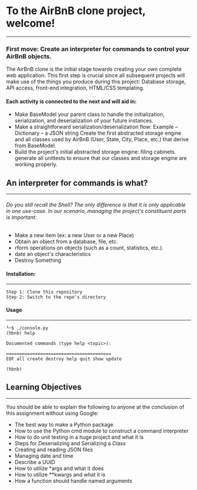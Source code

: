 # To the AirBnB clone project, welcome!
---

### First move: Create an interpreter for commands to control your AirBnB objects.
The AirBnB clone is the initial stage towards creating your own complete web application. This first step is crucial since all subsequent projects will make use of the things you produce during this project: Database storage, API access, front-end integration, HTML/CSS templating.

#### Each activity is connected to the next and will aid in:
- Make BaseModel your parent class to handle the initialization, serialization, and deserialization of your future instances.
- Make a straightforward serialization/deserialization flow: Example – Dictionary – a JSON string Create the first abstracted storage engine and all classes used by AirBnB (User, State, City, Place, etc.) that derive from BaseModel.
- Build the project's initial abstracted storage engine: filing cabinets.
generate all unittests to ensure that our classes and storage engine are working properly.

## An interpreter for commands is what?
---
###### Do you still recall the Shell? The only difference is that it is only applicable in one use-case. In our scenario, managing the project's constituent parts is important:

- Make a new item (ex: a new User or a new Place)
- Obtain an object from a database, file, etc.
- rform operations on objects (such as a count, statistics, etc.).
- date an object's characteristics
- Destroy Something 

#### Installation:
---
~~~
Step 1: Clone this repository 
Step 2: Switch to the repo's directory 
~~~

#### Usage
---

~~~ ┌──(godspwer_maurice)-[~/Desktop/Software Engineering/ALX School/AirBnB_clone]
└─$ ./console.py
(hbnb) help

Documented commands (type help <topic>):

========================================
EOF all create destroy help quit show update 

(hbnb)
~~~

## Learning Objectives 
---
You should be able to explain the following to anyone at the conclusion of this assignment without using Google:

- The best way to make a Python package
- How to use the Python cmd module to construct a command interpreter
- How to do unit testing in a huge project and what it is
- Steps for Deserializing and Serializing a Class
- Creating and reading JSON files
- Managing date and time
- Describe a UUID
- How to utilize *args and what it does
- How to utilize **kwargs and what it is
- How a function should handle named arguments
